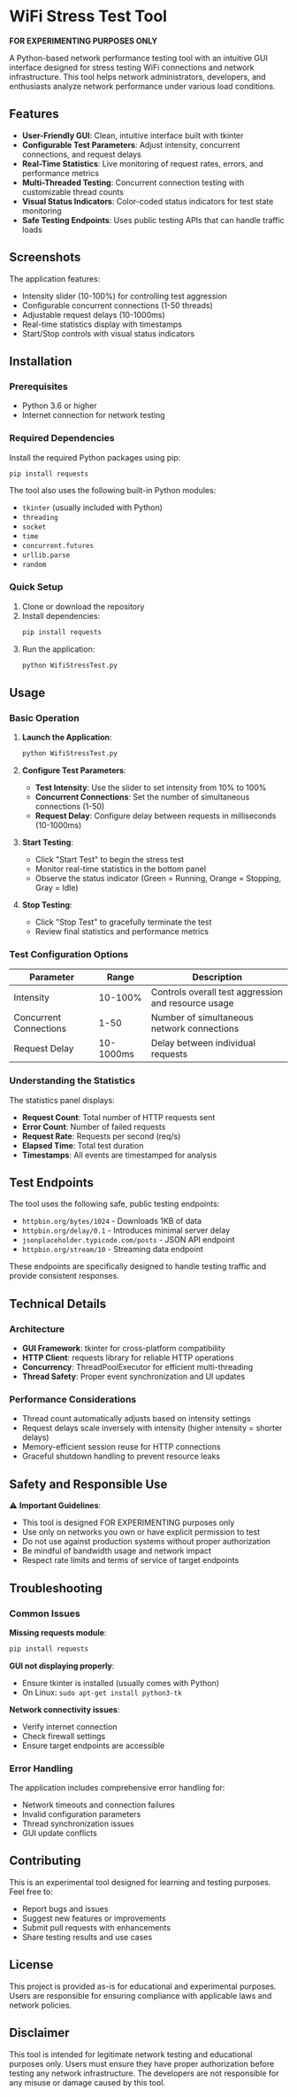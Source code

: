 # WiFi Stress Test Tool

**FOR EXPERIMENTING PURPOSES ONLY**

A Python-based network performance testing tool with an intuitive GUI interface designed for stress testing WiFi connections and network infrastructure. This tool helps network administrators, developers, and enthusiasts analyze network performance under various load conditions.

## Features

- **User-Friendly GUI**: Clean, intuitive interface built with tkinter
- **Configurable Test Parameters**: Adjust intensity, concurrent connections, and request delays
- **Real-Time Statistics**: Live monitoring of request rates, errors, and performance metrics
- **Multi-Threaded Testing**: Concurrent connection testing with customizable thread counts
- **Visual Status Indicators**: Color-coded status indicators for test state monitoring
- **Safe Testing Endpoints**: Uses public testing APIs that can handle traffic loads

## Screenshots

The application features:
- Intensity slider (10-100%) for controlling test aggression
- Configurable concurrent connections (1-50 threads)
- Adjustable request delays (10-1000ms)
- Real-time statistics display with timestamps
- Start/Stop controls with visual status indicators

## Installation

### Prerequisites

- Python 3.6 or higher
- Internet connection for network testing

### Required Dependencies

Install the required Python packages using pip:

```bash
pip install requests
```

The tool also uses the following built-in Python modules:
- `tkinter` (usually included with Python)
- `threading`
- `socket`
- `time`
- `concurrent.futures`
- `urllib.parse`
- `random`

### Quick Setup

1. Clone or download the repository
2. Install dependencies:
   ```bash
   pip install requests
   ```
3. Run the application:
   ```bash
   python WifiStressTest.py
   ```

## Usage

### Basic Operation

1. **Launch the Application**:
   ```bash
   python WifiStressTest.py
   ```

2. **Configure Test Parameters**:
   - **Test Intensity**: Use the slider to set intensity from 10% to 100%
   - **Concurrent Connections**: Set the number of simultaneous connections (1-50)
   - **Request Delay**: Configure delay between requests in milliseconds (10-1000ms)

3. **Start Testing**:
   - Click "Start Test" to begin the stress test
   - Monitor real-time statistics in the bottom panel
   - Observe the status indicator (Green = Running, Orange = Stopping, Gray = Idle)

4. **Stop Testing**:
   - Click "Stop Test" to gracefully terminate the test
   - Review final statistics and performance metrics

### Test Configuration Options

| Parameter | Range | Description |
|-----------|-------|-------------|
| Intensity | 10-100% | Controls overall test aggression and resource usage |
| Concurrent Connections | 1-50 | Number of simultaneous network connections |
| Request Delay | 10-1000ms | Delay between individual requests |

### Understanding the Statistics

The statistics panel displays:
- **Request Count**: Total number of HTTP requests sent
- **Error Count**: Number of failed requests
- **Request Rate**: Requests per second (req/s)
- **Elapsed Time**: Total test duration
- **Timestamps**: All events are timestamped for analysis

## Test Endpoints

The tool uses the following safe, public testing endpoints:

- `httpbin.org/bytes/1024` - Downloads 1KB of data
- `httpbin.org/delay/0.1` - Introduces minimal server delay
- `jsonplaceholder.typicode.com/posts` - JSON API endpoint
- `httpbin.org/stream/10` - Streaming data endpoint

These endpoints are specifically designed to handle testing traffic and provide consistent responses.

## Technical Details

### Architecture

- **GUI Framework**: tkinter for cross-platform compatibility
- **HTTP Client**: requests library for reliable HTTP operations
- **Concurrency**: ThreadPoolExecutor for efficient multi-threading
- **Thread Safety**: Proper event synchronization and UI updates

### Performance Considerations

- Thread count automatically adjusts based on intensity settings
- Request delays scale inversely with intensity (higher intensity = shorter delays)
- Memory-efficient session reuse for HTTP connections
- Graceful shutdown handling to prevent resource leaks

## Safety and Responsible Use

⚠️ **Important Guidelines**:

- This tool is designed FOR EXPERIMENTING purposes only
- Use only on networks you own or have explicit permission to test
- Do not use against production systems without proper authorization
- Be mindful of bandwidth usage and network impact
- Respect rate limits and terms of service of target endpoints

## Troubleshooting

### Common Issues

**Missing requests module**:
```bash
pip install requests
```

**GUI not displaying properly**:
- Ensure tkinter is installed (usually comes with Python)
- On Linux: `sudo apt-get install python3-tk`

**Network connectivity issues**:
- Verify internet connection
- Check firewall settings
- Ensure target endpoints are accessible

### Error Handling

The application includes comprehensive error handling for:
- Network timeouts and connection failures
- Invalid configuration parameters
- Thread synchronization issues
- GUI update conflicts

## Contributing

This is an experimental tool designed for learning and testing purposes. Feel free to:
- Report bugs and issues
- Suggest new features or improvements
- Submit pull requests with enhancements
- Share testing results and use cases

## License

This project is provided as-is for educational and experimental purposes. Users are responsible for ensuring compliance with applicable laws and network policies.

## Disclaimer

This tool is intended for legitimate network testing and educational purposes only. Users must ensure they have proper authorization before testing any network infrastructure. The developers are not responsible for any misuse or damage caused by this tool.
